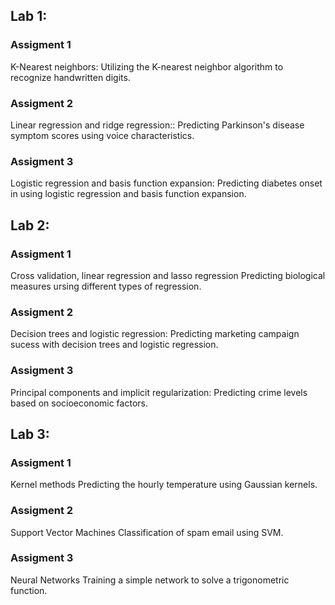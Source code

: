 ## Lab 1: 
### Assigment 1
K-Nearest neighbors:
Utilizing the K-nearest neighbor algorithm to recognize handwritten digits.

### Assigment 2
Linear regression and ridge regression::
Predicting Parkinson's disease symptom scores using voice characteristics.

### Assigment 3
Logistic regression and basis function expansion:
Predicting diabetes onset in using logistic regression and basis function expansion.

## Lab 2: 
### Assigment 1
Cross validation, linear regression and lasso regression
Predicting biological measures ursing different types of regression.

### Assigment 2
Decision trees and logistic regression: 
Predicting marketing campaign sucess with decision trees and logistic regression.

### Assigment 3
Principal components and implicit regularization:
Predicting crime levels based on socioeconomic factors.

## Lab 3: 
### Assigment 1
Kernel methods
Predicting the hourly temperature using Gaussian kernels. 

### Assigment 2
Support Vector Machines
Classification of spam email using SVM. 

### Assigment 3
Neural Networks
Training a simple network to solve a trigonometric function. 